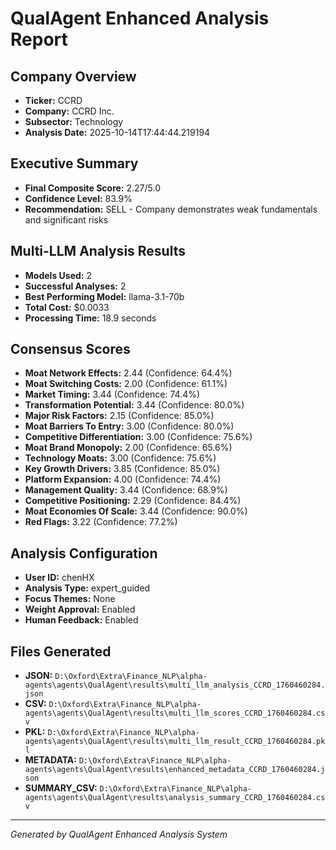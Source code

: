 # QualAgent Enhanced Analysis Report

## Company Overview
- **Ticker:** CCRD
- **Company:** CCRD Inc.
- **Subsector:** Technology
- **Analysis Date:** 2025-10-14T17:44:44.219194

## Executive Summary
- **Final Composite Score:** 2.27/5.0
- **Confidence Level:** 83.9%
- **Recommendation:** SELL - Company demonstrates weak fundamentals and significant risks

## Multi-LLM Analysis Results
- **Models Used:** 2
- **Successful Analyses:** 2
- **Best Performing Model:** llama-3.1-70b
- **Total Cost:** $0.0033
- **Processing Time:** 18.9 seconds

## Consensus Scores
- **Moat Network Effects:** 2.44 (Confidence: 64.4%)
- **Moat Switching Costs:** 2.00 (Confidence: 61.1%)
- **Market Timing:** 3.44 (Confidence: 74.4%)
- **Transformation Potential:** 3.44 (Confidence: 80.0%)
- **Major Risk Factors:** 2.15 (Confidence: 85.0%)
- **Moat Barriers To Entry:** 3.00 (Confidence: 80.0%)
- **Competitive Differentiation:** 3.00 (Confidence: 75.6%)
- **Moat Brand Monopoly:** 2.00 (Confidence: 65.6%)
- **Technology Moats:** 3.00 (Confidence: 75.6%)
- **Key Growth Drivers:** 3.85 (Confidence: 85.0%)
- **Platform Expansion:** 4.00 (Confidence: 74.4%)
- **Management Quality:** 3.44 (Confidence: 68.9%)
- **Competitive Positioning:** 2.29 (Confidence: 84.4%)
- **Moat Economies Of Scale:** 3.44 (Confidence: 90.0%)
- **Red Flags:** 3.22 (Confidence: 77.2%)

## Analysis Configuration
- **User ID:** chenHX
- **Analysis Type:** expert_guided
- **Focus Themes:** None
- **Weight Approval:** Enabled
- **Human Feedback:** Enabled

## Files Generated
- **JSON:** `D:\Oxford\Extra\Finance_NLP\alpha-agents\agents\QualAgent\results\multi_llm_analysis_CCRD_1760460284.json`
- **CSV:** `D:\Oxford\Extra\Finance_NLP\alpha-agents\agents\QualAgent\results\multi_llm_scores_CCRD_1760460284.csv`
- **PKL:** `D:\Oxford\Extra\Finance_NLP\alpha-agents\agents\QualAgent\results\multi_llm_result_CCRD_1760460284.pkl`
- **METADATA:** `D:\Oxford\Extra\Finance_NLP\alpha-agents\agents\QualAgent\results\enhanced_metadata_CCRD_1760460284.json`
- **SUMMARY_CSV:** `D:\Oxford\Extra\Finance_NLP\alpha-agents\agents\QualAgent\results\analysis_summary_CCRD_1760460284.csv`

---
*Generated by QualAgent Enhanced Analysis System*
